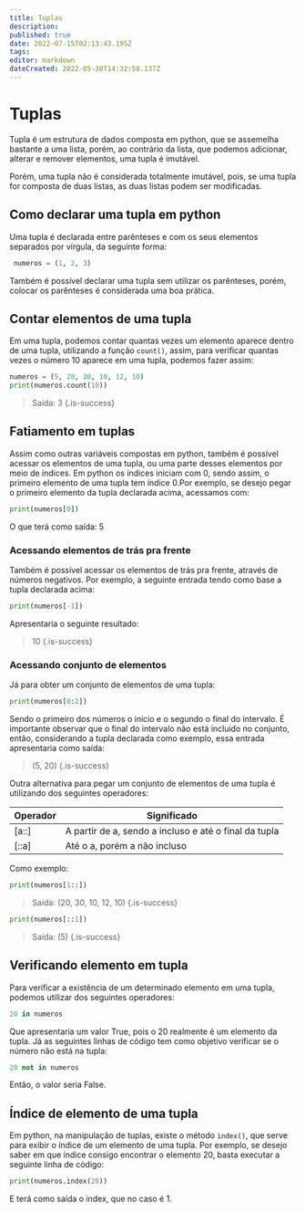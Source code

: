 ```yaml
---
title: Tuplas 
description: 
published: true
date: 2022-07-15T02:13:43.195Z
tags: 
editor: markdown
dateCreated: 2022-05-30T14:32:58.137Z
---
```


# Tuplas 
Tupla é um estrutura de dados composta em python, que se assemelha bastante a uma lista, porém, ao contrário da lista, que podemos adicionar, alterar e remover elementos, uma tupla é imutável.

Porém, uma tupla não é considerada totalmente imutável, pois, se uma tupla for composta de duas listas, as duas listas podem ser modificadas.

## Como declarar uma tupla em python
Uma tupla é declarada entre parênteses e com os seus elementos separados por vírgula, da seguinte forma:

```python
 numeros = (1, 2, 3)
```
Também é possível declarar uma tupla sem utilizar os parênteses, porém, colocar os parênteses é considerada uma boa prática.

## Contar elementos de uma tupla
Em uma tupla, podemos contar quantas vezes um elemento aparece dentro de uma tupla, utilizando a função `count()`, assim, para verificar quantas vezes o número 10 aparece em uma tupla, podemos fazer assim:

```python
numeros = (5, 20, 30, 10, 12, 10)
print(numeros.count(10))
```

> Saída:
3
{.is-success}

## Fatiamento em tuplas
Assim como outras variáveis compostas em python, também é possível acessar os elementos de uma tupla, ou uma parte desses elementos por meio de índices. Em python os índices iniciam com 0, sendo assim, o primeiro elemento de uma tupla tem índice 0.Por exemplo, se desejo pegar o primeiro elemento da tupla declarada acima, acessamos com:
```python
print(numeros[0])
```
O que terá como saída:
5
### Acessando elementos de trás pra frente
Também é possível acessar os elementos de trás pra frente, através de números negativos. Por exemplo, a seguinte entrada tendo como base a tupla declarada acima:
```python
print(numeros[-1])
```
Apresentaria o seguinte resultado: 
> 10
{.is-success}

### Acessando conjunto de elementos
Já para obter um conjunto de elementos de uma tupla:
```python
print(numeros[0:2])
```
Sendo o primeiro dos números o início e o segundo o final do intervalo. É importante observar que o final do intervalo não está incluido no conjunto, então, considerando a tupla declarada como exemplo, essa entrada apresentaria como saída:
>  (5, 20)
{.is-success}

Outra alternativa para pegar um conjunto de elementos de uma tupla é utilizando dos seguintes operadores:

| Operador | Significado | 
| -------- | ----------- | 
| [a::]    | A partir de a, sendo a incluso e até o final da tupla
| [::a]    | Até o a, porém a não incluso

Como exemplo:
```python
print(numeros[1::])
```
> Saída:
(20, 30, 10, 12, 10)
{.is-success}

```python
print(numeros[::1])
```
> Saída:
(5)
{.is-success}

## Verificando elemento em tupla

Para verificar a existência de um determinado elemento em uma tupla, podemos utilizar dos seguintes operadores:
```python
20 in numeros
```
Que apresentaria um valor True, pois o 20 realmente é um elemento da tupla.
Já as seguintes linhas de código tem como objetivo verificar se o número não está na tupla:
```python
20 not in numeros
```
Então, o valor seria False.

## Índice de elemento de uma tupla 
Em python, na manipulação de tuplas, existe o método `index()`, que serve para exibir o índice de um elemento de uma tupla. Por exemplo, se desejo saber em que índice consigo encontrar o elemento 20, basta executar a seguinte linha de código:
```python
print(numeros.index(20))
```
E terá como saída o index, que no caso é 1.

